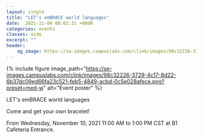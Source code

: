 ```yaml
---
layout: single
title: "LET's emBRACE world languages"
date:  2021-11-04 08:02:31 +0800
categories: events
classes: wide
excerpt: ""
header:
    og_image: https://se-images.campuslabs.com/clink/images/98c32226-3729-4c17-8d22-6b37dc09ed66fa23c521-feb5-4849-acbd-0c5e028afece.png?preset=med-w  
---
```


{% include figure image_path="https://se-images.campuslabs.com/clink/images/98c32226-3729-4c17-8d22-6b37dc09ed66fa23c521-feb5-4849-acbd-0c5e028afece.png?preset=med-w" alt="Event poster" %}


<div class="h-event vevent">
  <div class="p-name summary">LET's emBRACE world languages</div>
  <div class="p-description description"><p>Come and get your own bracelet!</p></div>
  <div>
    <p>
      From <time class="dt-start dtstart" datetime="2021-11-10T11:00:00.0000000+08:00" title="2021-11-10T11:00:00.0000000+08:00">Wednesday, November 10, 2021 11:00 AM</time>
      to <time class="dt-end dtend" datetime="2021-11-10T13:00:00.0000000+08:00" title="2021-11-10T13:00:00.0000000+08:00">1:00 PM CST</time>
      at <span class="p-location location">B1 Cafeteria Entrance</span>.
    </p>
  </div>
</div>
